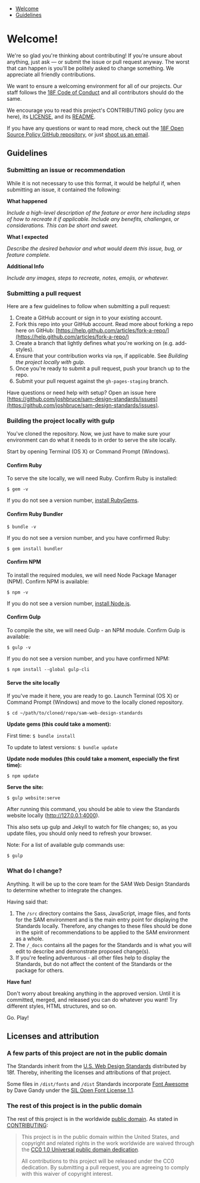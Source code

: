 <ul>
  <li><a href="#welcome">Welcome</a></li>
  <li><a href="#guidelines">Guidelines</a></li>
</ul>

<h1 id="welcome">Welcome!</h1>

We're so glad you're thinking about contributing! If you're unsure about anything, just ask — or submit the issue or pull request anyway. The worst that can happen is you'll be politely asked to change something. We appreciate all friendly contributions.

We want to ensure a welcoming environment for all of our projects. Our staff follows the [18F Code of Conduct](https://github.com/18F/code-of-conduct/blob/master/code-of-conduct.md) and all contributors should do the same.

We encourage you to read this project's CONTRIBUTING policy (you are here), its [LICENSE](LICENSE.md), and its [README](README.md).

If you have any questions or want to read more, check out the [18F Open Source Policy GitHub repository]( https://github.com/18f/open-source-policy), or just [shoot us an email](#).

<h2 id="guidelines">Guidelines</h2>

### Submitting an issue or recommendation

While it is not necessary to use this format, it would be helpful if, when submitting an issue, it contained the following:

**What happened**

*Include a high-level description of the feature or error here including steps of how to recreate it if applicable. Include any benefits, challenges, or considerations. This can be short and sweet.*

**What I expected**

*Describe the desired behavior and what would deem this issue, bug, or feature complete.*

**Additional Info**

*Include any images, steps to recreate, notes, emojis, or whatever.*

### Submitting a pull request

Here are a few guidelines to follow when submitting a pull request:

1. Create a GitHub account or sign in to your existing account.
1. Fork this repo into your GitHub account. Read more about forking a repo here on GitHub:
[https://help.github.com/articles/fork-a-repo/](https://help.github.com/articles/fork-a-repo/)
1. Create a branch that lightly defines what you're working on (e.g. add-styles).
1. Ensure that your contribution works via `npm`, if applicable. See _Building the project locally with gulp_.
1. Once you're ready to submit a pull request, push your branch up to the repo.
1. Submit your pull request against the `gh-pages-staging` branch.

Have questions or need help with setup? Open an issue here [https://github.com/joshbruce/sam-design-standards/issues](https://github.com/joshbruce/sam-design-standards/issues).

### Building the project locally with gulp

You've cloned the repository. Now, we just have to make sure your environment can do what it needs to in order to serve the site locally. 

Start by opening Terminal (OS X) or Command Prompt (Windows).

#### Confirm Ruby

To serve the site locally, we will need Ruby. Confirm Ruby is installed:

`$ gem -v`

If you do not see a version number, [install RubyGems](https://rubygems.org/pages/download).

#### Confirm Ruby Bundler

`$ bundle -v`

If you do not see a version number, and you have confirmed Ruby:

`$ gem install bundler`

#### Confirm NPM

To install the required modules, we will need Node Package Manager (NPM). Confirm NPM is available:

`$ npm -v`

If you do not see a version number, [install Node.js](https://nodejs.org/en/download/).

#### Confirm Gulp 

To compile the site, we will need Gulp - an NPM module. Confirm Gulp is available:

`$ gulp -v`

If you do not see a version number, and you have confirmed NPM:

`$ npm install --global gulp-cli`

#### Serve the site locally

If you've made it here, you are ready to go. Launch Terminal (OS X) or Command Prompt (Windows) and move to the locally cloned repository.

`$ cd ~/path/to/cloned/repo/sam-web-design-standards`

**Update gems (this could take a moment):**

First time: `$ bundle install`

To update to latest versions: `$ bundle update`

**Update node modules (this could take a moment, especially the first time):**

`$ npm update`

**Serve the site:**

`$ gulp website:serve`

After running this command, you should be able to view
the Standards website locally (http://127.0.0.1:4000).

This also sets up gulp and Jekyll to watch for file changes; so, as you update files, you should only need to refresh your browser.

Note: For a list of available gulp commands use:

`$ gulp`


### What do I change?

Anything. It will be up to the core team for the SAM Web Design Standards to determine whether to integrate the changes. 

Having said that:

1. The `/src` directory contains the Sass, JavaScript, image files, and fonts for the SAM environment and is the main entry point for displaying the Standards locally. Therefore, any changes to these files should be done in the spirit of recommendations to be applied to the SAM environment as a whole.
1. The `/_docs` contains all the pages for the Standards and is what you will edit to describe and demonstrate proposed change(s).
1. If you're feeling adventurous - all other files help to display the Standards, but do not affect the content of the Standards or the package for others.

**Have fun!**

Don't worry about breaking anything in the approved version. Until it is committed, merged, and released you can do whatever you want! Try different styles, HTML structures, and so on. 

Go. Play!

## Licenses and attribution

### A few parts of this project are not in the public domain

The Standards inherit from the [U.S. Web Design Standards](https://standards.usa.gov) distributed by 18f. Thereby, inheriting the licenses and attributions of that project.

Some files in ```/dist/fonts``` and ```/dist``` Standards incorporate [Font Awesome](http://fontawesome.io/) by Dave Gandy under the [SIL Open Font License 1.1](http://scripts.sil.org/OFL).

### The rest of this project is in the public domain

The rest of this project is in the worldwide [public domain](LICENSE.md). As stated in [CONTRIBUTING](CONTRIBUTING.md):

> This project is in the public domain within the United States, and copyright and related rights in the work worldwide are waived through the [CC0 1.0 Universal public domain dedication](https://creativecommons.org/publicdomain/zero/1.0/).
>
> All contributions to this project will be released under the CC0 dedication. By submitting a pull request, you are agreeing to comply with this waiver of copyright interest.
